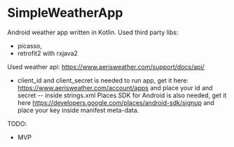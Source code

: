 # SimpleWeatherApp

Android weather app written in Kotlin.
Used third party libs: 
- picasso, 
- retrofit2 with rxjava2

Used weather api: https://www.aerisweather.com/support/docs/api/

- client_id and client_secret is needed to run app, get it here: https://www.aerisweather.com/account/apps and place your id and secret -- inside strings.xml
Places SDK for Android is also needed, get it here https://developers.google.com/places/android-sdk/signup and place your key inside manifest meta-data.

TODO:
- MVP
